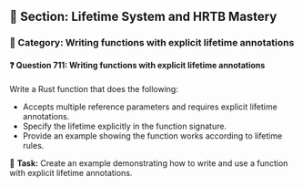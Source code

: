 ## 📘 Section: Lifetime System and HRTB Mastery  
### 🔹 Category: Writing functions with explicit lifetime annotations  
#### ❓ Question 711: Writing functions with explicit lifetime annotations

Write a Rust function that does the following:

- Accepts multiple reference parameters and requires explicit lifetime annotations.
- Specify the lifetime explicitly in the function signature.
- Provide an example showing the function works according to lifetime rules.

🔧 **Task:** Create an example demonstrating how to write and use a function with explicit lifetime annotations.
